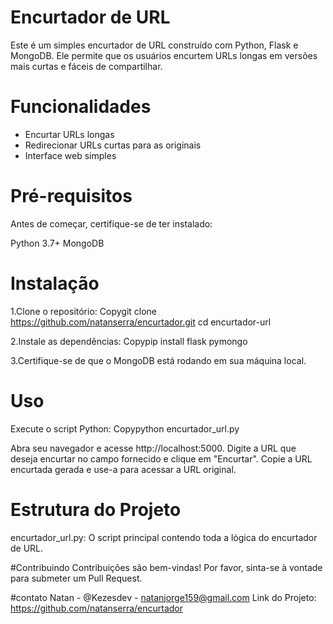 # Encurtador de URL
Este é um simples encurtador de URL construído com Python, Flask e MongoDB. Ele permite que os usuários encurtem URLs longas em versões mais curtas e fáceis de compartilhar.

# Funcionalidades
- Encurtar URLs longas
- Redirecionar URLs curtas para as originais
- Interface web simples

# Pré-requisitos
 Antes de começar, certifique-se de ter instalado:

 Python 3.7+
 MongoDB

# Instalação

 1.Clone o repositório:
 Copygit clone https://github.com/natanserra/encurtador.git
 cd encurtador-url

 2.Instale as dependências:
 Copypip install flask pymongo

 3.Certifique-se de que o MongoDB está rodando em sua máquina local.

# Uso

 Execute o script Python:
Copypython encurtador_url.py

 Abra seu navegador e acesse http://localhost:5000.
 Digite a URL que deseja encurtar no campo fornecido e clique em "Encurtar".
 Copie a URL encurtada gerada e use-a para acessar a URL original.

# Estrutura do Projeto

encurtador_url.py: O script principal contendo toda a lógica do encurtador de URL.

#Contribuindo
Contribuições são bem-vindas! Por favor, sinta-se à vontade para submeter um Pull Request.

#contato
Natan - @Kezesdev - natanjorge159@gmail.com
Link do Projeto: https://github.com/natanserra/encurtador
